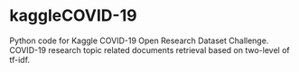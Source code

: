 # kaggleCOVID-19
Python code for Kaggle COVID-19 Open Research Dataset Challenge.
COVID-19 research topic related documents retrieval based on two-level of tf-idf.
